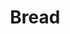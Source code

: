 ---
layout: page
title: Bread
#blurb: A short, one-line introduction
#finalproduct: assets/images/general/noimage.jpg
handwritten: 
  - image: assets/images/recipes/handwritten/bread-sm.jpg
#review: Not yet reviewed.
#story: 
#ingredientsimage: assets/images/general/noimage.jpg
#ingredients:
#  - name: Ingredient 1
#    amount: Amount 1
#    note: Note 1
#  - name: Ingredient 2
#    amount: Amount 2
#    note: 
    
#steps:
#  - header: Step 1
#    text: The text that says what to do 1.
#    image: assets/images/general/noimage.jpg
#  - header: Step 2
#    text: The text that says what to do 2.
#    image: 
#  - header: Step 3
#    text: The text that says what to do 3.
#    image: assets/images/general/noimage.jpg
---